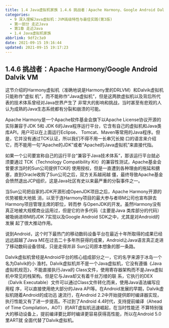 ```yaml
---
title: 1.4 Java虚拟机家族 1.4.6 挑战者：Apache Harmony、Google Android Dalvik VM
categories: 
  - 9 深入理解Java虛拟机：JVM高级特性与最佳实践(第3版)
  - 第一部分 走近Java
  - 第1章 走近Java
  - 1.4 Java虚拟机家族
abbrlink: 9df2c3a9
date: 2021-09-15 19:16:44
updated: 2021-09-15 19:17:23
---
```

## 1.4.6 挑战者：Apache Harmony/Google Android Dalvik VM
这节介绍的Harmony虚拟机（准确地说是Harmony里的DRLVM）和Dalvik虚拟机只能称作“虚拟 机”，而不能称作“Java虚拟机”，但是这两款虚拟机以及背后所代表的技术体系曾经对Java世界产生了 非常大的影响和挑战，当时甚至有悲观的人认为成熟的Java生态系统都有分裂和崩溃的可能。

Apache Harmony是一个Apache软件基金会旗下以Apache License协议开源的实际兼容于JDK 5和 JDK 6的Java程序运行平台，它含有自己的虚拟机和Java类库API，用户可以在上面运行Eclipse、 Tomcat、Maven等常用的Java程序。但是，它并没有通过TCK认证，所以我们不得不用一长串冗长拗 口的语言来介绍它，而不能用一句“Apache的JDK”或者“Apache的Java虚拟机”来直接代指。

如果一个公司要宣称自己的运行平台“兼容于Java技术体系”，那该运行平台就必须要通过 TCK（Technology Compatibility Kit）的兼容性测试，Apache基金会曾要求当时的Sun公司提供TCK的 使用授权，但是一直遭到各种理由的拖延和搪塞，直到Oracle收购了Sun公司之后，双方关系越闹越 僵，最终导致Apache基金会愤然退出JCP组织，这是Java社区有史以来最严重的分裂事件之一。

当Sun公司把自家的JDK开源形成OpenJDK项目之后，Apache Harmony开源的优势被极大地抵 消，以至于连Harmony项目的最大参与者IBM公司也宣布辞去Harmony项目管理主席的职位，转而参 与OpenJDK的开发。虽然Harmony没有真正地被大规模商业运用过，但是它的许多代码（主要是Java 类库部分的代码）被吸纳进IBM的JDK 7实现以及Google Android SDK之中，尤其是对Android的发展 起了很大推动作用。

说到Android，这个时下最热门的移动数码设备平台在最近十年所取得的成果已经远远超越了Java ME在过去二十多年所获得的成果，Android让Java语言真正走进了移动数码设备领域，只是走得并非 Sun公司原本想象的那一条路。

Dalvik虚拟机曾经是Android平台的核心组成部分之一，它的名字来源于冰岛一个名为Dalvik的小 渔村。Dalvik虚拟机并不是一个Java虚拟机，它没有遵循《Java虚拟机规范》，不能直接执行Java的 Class文件，使用寄存器架构而不是Java虚拟机中常见的栈架构。但是它与Java却又有着千丝万缕的联 系，它执行的DEX（Dalvik Executable）文件可以通过Class文件转化而来，使用Java语法编写应用程 序，可以直接使用绝大部分的Java API等。在Android发展的早期，Dalvik虚拟机随着Android的成功迅 速流行，在Android 2.2中开始提供即时编译器实现，执行性能又有了进一步提高。不过到了Android 4.4时代，支持提前编译（Ahead of Time Compilation，AOT）的ART虚拟机迅速崛起，在当时性能还 不算特别强大的移动设备上，提前编译要比即时编译更容易获得高性能，所以在Android 5.0里ART就 全面代替了Dalvik虚拟机。
